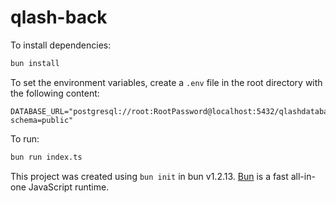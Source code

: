 # qlash-back

To install dependencies:

```bash
bun install
```

To set the environment variables, create a `.env` file in the root directory with the following content:

```
DATABASE_URL="postgresql://root:RootPassword@localhost:5432/qlashdatabase?schema=public"
```

To run:

```bash
bun run index.ts
```

This project was created using `bun init` in bun v1.2.13. [Bun](https://bun.sh) is a fast all-in-one JavaScript runtime.
